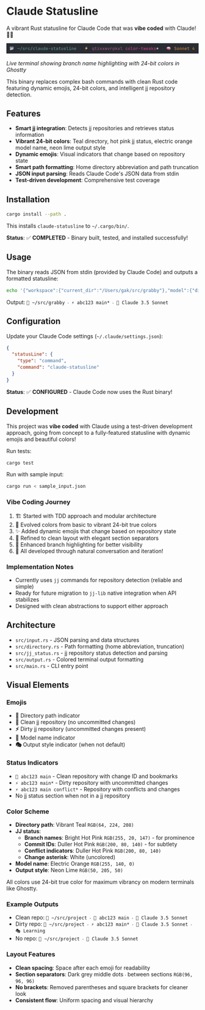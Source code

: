 # Claude Statusline

A vibrant Rust statusline for Claude Code that was **vibe coded** with Claude! 🎨✨

![Claude Statusline Demo](./statusline-demo.png)

*Live terminal showing branch name highlighting with 24-bit colors in Ghostty*

This binary replaces complex bash commands with clean Rust code featuring dynamic emojis, 24-bit colors, and intelligent jj repository detection.

## Features

- **Smart jj integration**: Detects jj repositories and retrieves status information
- **Vibrant 24-bit colors**: Teal directory, hot pink jj status, electric orange model name, neon lime output style
- **Dynamic emojis**: Visual indicators that change based on repository state
- **Smart path formatting**: Home directory abbreviation and path truncation
- **JSON input parsing**: Reads Claude Code's JSON data from stdin
- **Test-driven development**: Comprehensive test coverage

## Installation

```bash
cargo install --path .
```

This installs `claude-statusline` to `~/.cargo/bin/`.

**Status**: ✅ **COMPLETED** - Binary built, tested, and installed successfully!

## Usage

The binary reads JSON from stdin (provided by Claude Code) and outputs a formatted statusline:

```bash
echo '{"workspace":{"current_dir":"/Users/gak/src/grabby"},"model":{"display_name":"Claude 3.5 Sonnet"},"output_style":{"name":"default"}}' | claude-statusline
```

Output: `📂 ~/src/grabby ‧ ⚡ abc123 main* ‧ 🧠 Claude 3.5 Sonnet`

## Configuration

Update your Claude Code settings (`~/.claude/settings.json`):

```json
{
  "statusLine": {
    "type": "command",
    "command": "claude-statusline"
  }
}
```

**Status**: ✅ **CONFIGURED** - Claude Code now uses the Rust binary!

## Development

This project was **vibe coded** with Claude using a test-driven development approach, going from concept to a fully-featured statusline with dynamic emojis and beautiful colors!

Run tests:
```bash
cargo test
```

Run with sample input:
```bash
cargo run < sample_input.json
```

### Vibe Coding Journey
1. 🏗️ Started with TDD approach and modular architecture
2. 🎨 Evolved colors from basic to vibrant 24-bit true colors  
3. ✨ Added dynamic emojis that change based on repository state
4. 🧹 Refined to clean layout with elegant section separators
5. 🌟 Enhanced branch highlighting for better visibility
6. 🚀 All developed through natural conversation and iteration!

### Implementation Notes
- Currently uses `jj` commands for repository detection (reliable and simple)
- Ready for future migration to `jj-lib` native integration when API stabilizes
- Designed with clean abstractions to support either approach

## Architecture

- `src/input.rs` - JSON parsing and data structures
- `src/directory.rs` - Path formatting (home abbreviation, truncation)
- `src/jj_status.rs` - jj repository status detection and parsing
- `src/output.rs` - Colored terminal output formatting
- `src/main.rs` - CLI entry point

## Visual Elements

### Emojis
- **📂** Directory path indicator
- **🔀** Clean jj repository (no uncommitted changes)  
- **⚡** Dirty jj repository (uncommitted changes present)
- **🧠** Model name indicator
- **🎭** Output style indicator (when not default)

### Status Indicators
- `🔀 abc123 main` - Clean repository with change ID and bookmarks
- `⚡ abc123 main*` - Dirty repository with uncommitted changes
- `⚡ abc123 main conflict*` - Repository with conflicts and changes
- No jj status section when not in a jj repository

### Color Scheme
- **Directory path**: Vibrant Teal `RGB(64, 224, 208)`
- **JJ status**: 
  - **Branch names**: Bright Hot Pink `RGB(255, 20, 147)` - for prominence
  - **Commit IDs**: Duller Hot Pink `RGB(200, 80, 140)` - for subtlety
  - **Conflict indicators**: Duller Hot Pink `RGB(200, 80, 140)` 
  - **Change asterisk**: White (uncolored)
- **Model name**: Electric Orange `RGB(255, 140, 0)`
- **Output style**: Neon Lime `RGB(50, 205, 50)`

All colors use 24-bit true color for maximum vibrancy on modern terminals like Ghostty.

### Example Outputs
- Clean repo: `📂 ~/src/project ‧ 🔀 abc123 main ‧ 🧠 Claude 3.5 Sonnet`
- Dirty repo: `📂 ~/src/project ‧ ⚡ abc123 main* ‧ 🧠 Claude 3.5 Sonnet ‧ 🎭 Learning`
- No repo: `📂 ~/src/project ‧ 🧠 Claude 3.5 Sonnet`

### Layout Features
- **Clean spacing**: Space after each emoji for readability
- **Section separators**: Dark grey middle dots `‧` between sections `RGB(96, 96, 96)`
- **No brackets**: Removed parentheses and square brackets for cleaner look
- **Consistent flow**: Uniform spacing and visual hierarchy